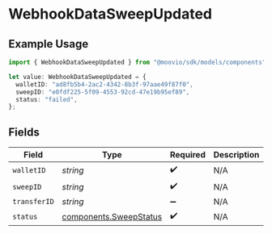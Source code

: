 # WebhookDataSweepUpdated

## Example Usage

```typescript
import { WebhookDataSweepUpdated } from "@moovio/sdk/models/components";

let value: WebhookDataSweepUpdated = {
  walletID: "ad8fb5b4-2ac2-4342-8b3f-97aae49f87f0",
  sweepID: "e0fdf225-5f09-4553-92cd-47e19b95ef89",
  status: "failed",
};
```

## Fields

| Field                                                            | Type                                                             | Required                                                         | Description                                                      |
| ---------------------------------------------------------------- | ---------------------------------------------------------------- | ---------------------------------------------------------------- | ---------------------------------------------------------------- |
| `walletID`                                                       | *string*                                                         | :heavy_check_mark:                                               | N/A                                                              |
| `sweepID`                                                        | *string*                                                         | :heavy_check_mark:                                               | N/A                                                              |
| `transferID`                                                     | *string*                                                         | :heavy_minus_sign:                                               | N/A                                                              |
| `status`                                                         | [components.SweepStatus](../../models/components/sweepstatus.md) | :heavy_check_mark:                                               | N/A                                                              |